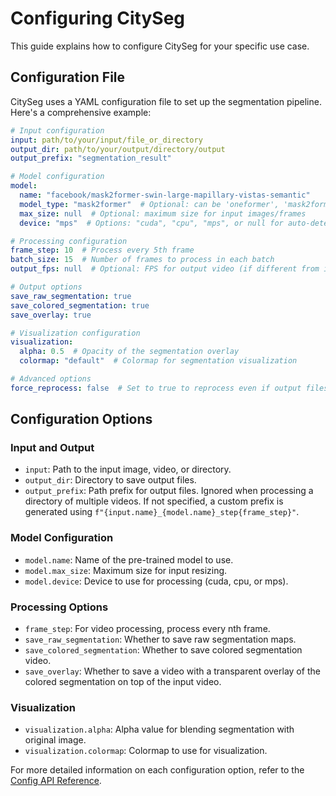 # Configuring CitySeg

This guide explains how to configure CitySeg for your specific use case.

## Configuration File

CitySeg uses a YAML configuration file to set up the segmentation pipeline. Here's a comprehensive example:

```yaml
# Input configuration
input: path/to/your/input/file_or_directory
output_dir: path/to/your/output/directory/output
output_prefix: "segmentation_result"

# Model configuration
model:
  name: "facebook/mask2former-swin-large-mapillary-vistas-semantic"
  model_type: "mask2former"  # Optional: can be 'oneformer', 'mask2former', or null for auto-detection
  max_size: null  # Optional: maximum size for input images/frames
  device: "mps"  # Options: "cuda", "cpu", "mps", or null for auto-detection

# Processing configuration
frame_step: 10  # Process every 5th frame
batch_size: 15  # Number of frames to process in each batch
output_fps: null  # Optional: FPS for output video (if different from input)

# Output options
save_raw_segmentation: true
save_colored_segmentation: true
save_overlay: true

# Visualization configuration
visualization:
  alpha: 0.5  # Opacity of the segmentation overlay
  colormap: "default"  # Colormap for segmentation visualization

# Advanced options
force_reprocess: false  # Set to true to reprocess even if output files exist
```

## Configuration Options

### Input and Output

- `input`: Path to the input image, video, or directory.
- `output_dir`: Directory to save output files.
- `output_prefix`: Path prefix for output files. Ignored when processing a directory of multiple videos. If not specified, a custom prefix is generated using `f"{input.name}_{model.name}_step{frame_step}"`.

### Model Configuration

- `model.name`: Name of the pre-trained model to use.
- `model.max_size`: Maximum size for input resizing.
- `model.device`: Device to use for processing (cuda, cpu, or mps).

### Processing Options

- `frame_step`: For video processing, process every nth frame.
- `save_raw_segmentation`: Whether to save raw segmentation maps.
- `save_colored_segmentation`: Whether to save colored segmentation video.
- `save_overlay`: Whether to save a video with a transparent overlay of the colored segmentation on top of the input video.

### Visualization

- `visualization.alpha`: Alpha value for blending segmentation with original image.
- `visualization.colormap`: Colormap to use for visualization.

For more detailed information on each configuration option, refer to the [Config API Reference](../api/config.md).